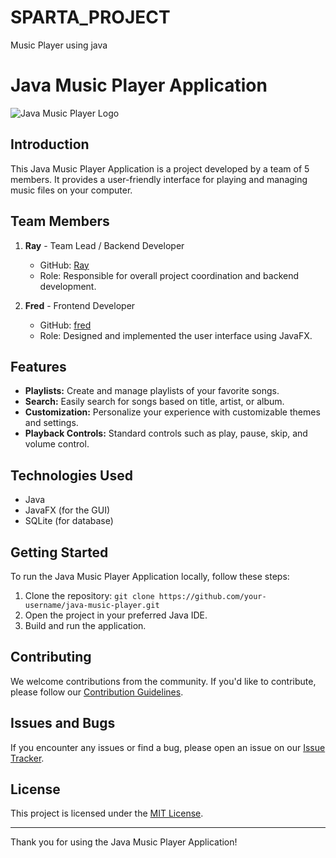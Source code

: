 # SPARTA_PROJECT
Music Player using java

# Java Music Player Application

![Java Music Player Logo](path/to/logo.png)

## Introduction

This Java Music Player Application is a project developed by a team of 5 members. It provides a user-friendly interface for playing and managing music files on your computer.

## Team Members

1. **Ray** - Team Lead / Backend Developer
   - GitHub: [Ray](https://github.com/john-doe)
   - Role: Responsible for overall project coordination and backend development.

2. **Fred** - Frontend Developer
   - GitHub: [fred](https://github.com/jane-smith)
   - Role: Designed and implemented the user interface using JavaFX.



## Features

- **Playlists:** Create and manage playlists of your favorite songs.
- **Search:** Easily search for songs based on title, artist, or album.
- **Customization:** Personalize your experience with customizable themes and settings.
- **Playback Controls:** Standard controls such as play, pause, skip, and volume control.

## Technologies Used

- Java
- JavaFX (for the GUI)
- SQLite (for database)

## Getting Started

To run the Java Music Player Application locally, follow these steps:

1. Clone the repository: `git clone https://github.com/your-username/java-music-player.git`
2. Open the project in your preferred Java IDE.
3. Build and run the application.

## Contributing

We welcome contributions from the community. If you'd like to contribute, please follow our [Contribution Guidelines](CONTRIBUTING.md).

## Issues and Bugs

If you encounter any issues or find a bug, please open an issue on our [Issue Tracker](https://github.com/your-username/java-music-player/issues).

## License

This project is licensed under the [MIT License](LICENSE).

---

Thank you for using the Java Music Player Application!


